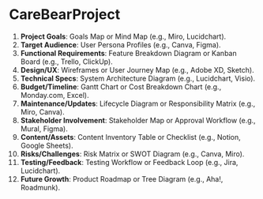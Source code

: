 # CareBearProject
1. **Project Goals**: Goals Map or Mind Map (e.g., Miro, Lucidchart).  
2. **Target Audience**: User Persona Profiles (e.g., Canva, Figma).  
3. **Functional Requirements**: Feature Breakdown Diagram or Kanban Board (e.g., Trello, ClickUp).  
4. **Design/UX**: Wireframes or User Journey Map (e.g., Adobe XD, Sketch).  
5. **Technical Specs**: System Architecture Diagram (e.g., Lucidchart, Visio).  
6. **Budget/Timeline**: Gantt Chart or Cost Breakdown Chart (e.g., Monday.com, Excel).  
7. **Maintenance/Updates**: Lifecycle Diagram or Responsibility Matrix (e.g., Miro, Canva).  
8. **Stakeholder Involvement**: Stakeholder Map or Approval Workflow (e.g., Mural, Figma).  
9. **Content/Assets**: Content Inventory Table or Checklist (e.g., Notion, Google Sheets).  
10. **Risks/Challenges**: Risk Matrix or SWOT Diagram (e.g., Canva, Miro).  
11. **Testing/Feedback**: Testing Workflow or Feedback Loop (e.g., Jira, Lucidchart).  
12. **Future Growth**: Product Roadmap or Tree Diagram (e.g., Aha!, Roadmunk).  
